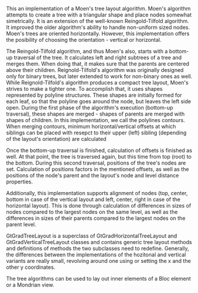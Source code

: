 This an implementation of a Moen's tree layout algorithm.
Moen's algorithm attempts to create a tree with a triangular shape and place nodes somewhat simetrically. It is an extension of the well-known Reingold-Tilfold algorithm. It improved the older algorithm's ability to handle non-uniform sized nodes. Moen's trees are oriented horizontally. However, this implementation offers the posibility of choosing the orientation - vertical or horizontal. 

The Reingold-Tilfold  algorithm, and thus Moen's also,  starts with a bottom-up traversal of the tree. It calculates left and right subtrees of a tree and merges them. When doing that, it makes sure that the parents are centered above their children. Reignold-Tilfold's algorithm  was originally designed only for binary trees, but later extended to work for non-binary ones as well.  While Reignold-Tilfold's algorithm produces a compact tree layout, Moen's strives to make a tighter one. To accomplish that, it uses shapes represented by polyline structures. These shapes are initially formed for each leaf, so that the polyline goes around the node, but leaves the left side open. During the first phase of the algorithm's execution (bottom-up traversal), these shapes  are merged - shapes of parents are merged with shapes of children. In this implementation, we call the polylines contours. When merging contours, minimum horizontal/vertical offsets at which siblings can be placed with resepct to  their upper (left) sibling (depending of the layout's orientation) are calculated

Once the bottom-up traversal is finished,  calculation of offsets is finished as well. At that point, the tree is traversed again, but this time from top (root) to the bottom. During this second traversal, positions of the tree's nodes are set. Calculation of positions factors in the mentioned offsets, as well as the positions of the node's parent and the layout's  node and level distance properties.

Additionally, this implementation supports alignment of  nodes (top, center, bottom in case of the vertical layout and left, center, right in case of the horizontal layout). This is done through calculation of differences in sizes of nodes compared to the largest nodes on the same level, as well as the differences in sizes of their parents compared to the largest nodes on the parent level.

GtGradTreeLayout is  a superclass of GtGradHorizontalTreeLayout and GtGradVerticalTreeLayout classes and  contains generic tree layout methods and definitions of methods the two subclasses need to redefine.  Generally, the differences between the implementations of  the hozitonal and vertical variants  are really small, revolving around one using  or setting the x and the other y coordinates.

The tree algorithms can be  used to lay out inner elements of a Bloc element or a Mondrian view.